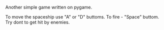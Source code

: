 Another simple game written on pygame.

To move the spaceship use "A" or "D" buttoms. To fire - "Space" buttom. Try dont to get hit by enemies.